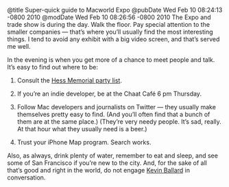 @title Super-quick guide to Macworld Expo
@pubDate Wed Feb 10 08:24:13 -0800 2010
@modDate Wed Feb 10 08:26:56 -0800 2010
The Expo and trade show is during the day. Walk the floor. Pay special attention to the smaller companies — that’s where you’ll usually find the most interesting things. I tend to avoid any exhibit with a big video screen, and that’s served me well.

In the evening is when you get more of a chance to meet people and talk. It’s easy to find out where to be:

1. Consult the <a href="http://www.ilenesmachine.com/partylist.shtml">Hess Memorial party list</a>.

2. If you’re an indie developer, be at the Chaat Café 6 pm Thursday.

3. Follow Mac developers and journalists on Twitter — they usually make themselves pretty easy to find. (And you’ll often find that a bunch of them are at the same place.) (They’re very needy people. It’s sad, really. At that hour what they usually need is a beer.)

4. Trust your iPhone Map program. Search works.

Also, as always, drink plenty of water, remember to eat and sleep, and see some of San Francisco if you’re new to the city. And, for the sake of all that’s good and right in the world, do not engage <a href="http://twitter.com/Eridius">Kevin Ballard</a> in conversation.
